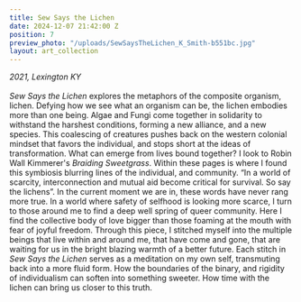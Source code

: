 ```yaml
---
title: Sew Says the Lichen
date: 2024-12-07 21:42:00 Z
position: 7
preview_photo: "/uploads/SewSaysTheLichen_K_Smith-b551bc.jpg"
layout: art_collection
---
```


*2021, Lexington KY* <br>
<br>
*Sew Says the Lichen* explores the metaphors of the composite organism, lichen. Defying how we see what an organism can be, the lichen embodies more than one being. Algae and Fungi come together in solidarity to withstand the harshest conditions, forming a new alliance, and a new species. This coalescing of creatures pushes back on the western colonial mindset that favors the individual, and stops short at the ideas of transformation. What can emerge from lives bound together? I look to Robin Wall Kimmerer's *Braiding Sweetgrass*. Within these pages is where I found this symbiosis blurring lines of the individual, and community. “In a world of scarcity, interconnection and mutual aid become critical for survival. So say the lichens”.  In the current moment we are in, these words have never rang more true. In a world where safety of selfhood is looking more scarce, I turn to those around me to find a deep well spring of queer community. Here I find the collective body of love bigger than those foaming at the mouth with fear of joyful freedom. Through this piece, I stitched myself into the multiple beings that live within and around me, that have come and gone, that are waiting for us in the bright blazing warmth of a better future. Each stitch in *Sew Says the Lichen* serves as a meditation on my own self, transmuting back into a more fluid form. How the boundaries of the binary, and rigidity of individualism can soften into something sweeter. How time with the lichen can bring us closer to this truth. 